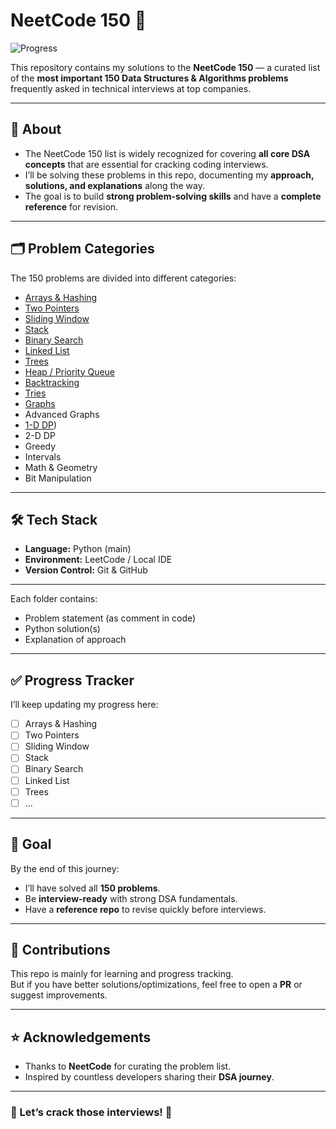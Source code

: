 # NeetCode 150 🚀

![Progress](https://img.shields.io/badge/Progress-0%2F150-blue?style=for-the-badge)

This repository contains my solutions to the **NeetCode 150** — a curated list of the **most important 150 Data Structures & Algorithms problems** frequently asked in technical interviews at top companies.

---

## 📌 About
- The NeetCode 150 list is widely recognized for covering **all core DSA concepts** that are essential for cracking coding interviews.  
- I’ll be solving these problems in this repo, documenting my **approach, solutions, and explanations** along the way.  
- The goal is to build **strong problem-solving skills** and have a **complete reference** for revision.  

---

## 🗂️ Problem Categories
The 150 problems are divided into different categories:

- [Arrays & Hashing](./Arrays%20%26%20Hashing)
- [Two Pointers](./2%20Pointers)  
- [Sliding Window](./SlidingWindow)  
- [Stack](./Stack)
- [Binary Search](./Binary%20Search) 
- [Linked List](./Linked%20List)  
- [Trees](./Trees)    
- [Heap / Priority Queue](./Heaps) 
- [Backtracking](./Backtracking)
- [Tries](./Tries)  
- [Graphs](./Graphs)  
- Advanced Graphs  
- [1-D DP](./1-D%20Dynamic%20Programming))  
- 2-D DP  
- Greedy  
- Intervals  
- Math & Geometry  
- Bit Manipulation  

---

## 🛠️ Tech Stack
- **Language:** Python (main)  
- **Environment:** LeetCode / Local IDE  
- **Version Control:** Git & GitHub  

---


Each folder contains:
- Problem statement (as comment in code)  
- Python solution(s)  
- Explanation of approach  

---

## ✅ Progress Tracker
I’ll keep updating my progress here:

- [ ] Arrays & Hashing  
- [ ] Two Pointers  
- [ ] Sliding Window  
- [ ] Stack  
- [ ] Binary Search  
- [ ] Linked List  
- [ ] Trees  
- [ ] …  

---

## 🎯 Goal
By the end of this journey:
- I’ll have solved all **150 problems**.  
- Be **interview-ready** with strong DSA fundamentals.  
- Have a **reference repo** to revise quickly before interviews.  

---

## 🤝 Contributions
This repo is mainly for learning and progress tracking.  
But if you have better solutions/optimizations, feel free to open a **PR** or suggest improvements.  

---

## ⭐ Acknowledgements
- Thanks to **NeetCode** for curating the problem list.  
- Inspired by countless developers sharing their **DSA journey**.  

---

### 🚀 Let’s crack those interviews! 💪

